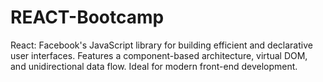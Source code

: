 # REACT-Bootcamp
React: Facebook's JavaScript library for building efficient and declarative user interfaces. Features a component-based architecture, virtual DOM, and unidirectional data flow. Ideal for modern front-end development.
